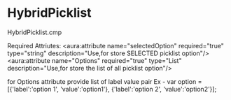 # HybridPicklist

HybridPicklist.cmp

Required Attriutes:
<aura:attribute name="selectedOption" required="true" type="string"  description="Use,for store SELECTED picklist option"/>
<aura:attribute name="Options" required="true"  type="List" description="Use,for store the list of all picklist option"/>

for Options attribute provide list of label value pair 
Ex - var option = [{'label':'option 1', 'value':'option1'}, {'label':'option 2', 'value':'option2'}];
